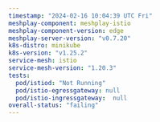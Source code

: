 ```yaml
---
timestamp: "2024-02-16 10:04:39 UTC Fri"
meshplay-component: meshplay-istio
meshplay-component-version: edge
meshplay-server-version: "v0.7.20"
k8s-distro: minikube
k8s-version: "v1.25.2"
service-mesh: istio
service-mesh-version: "1.20.3"
tests:
  pod/istiod: "Not Running"
  pod/istio-egressgateway: null
  pod/istio-ingressgateway:  null
overall-status: "failing"
---
```

